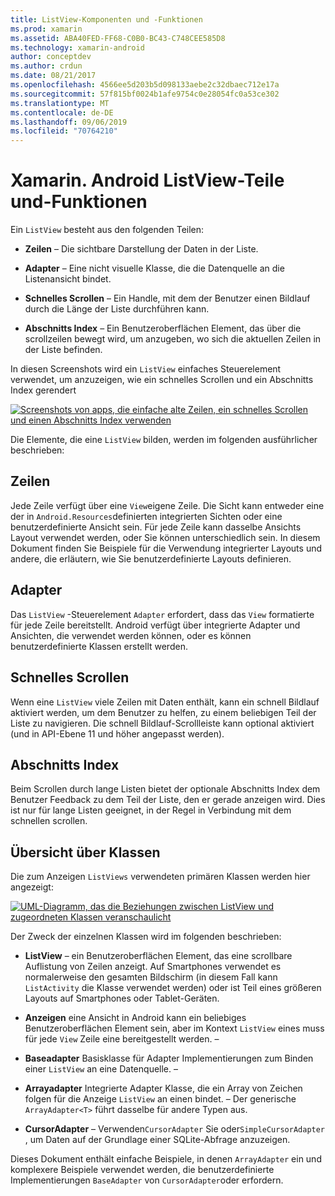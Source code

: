 ```yaml
---
title: ListView-Komponenten und -Funktionen
ms.prod: xamarin
ms.assetid: ABA40FED-FF68-C0B0-BC43-C748CEE585D8
ms.technology: xamarin-android
author: conceptdev
ms.author: crdun
ms.date: 08/21/2017
ms.openlocfilehash: 4566ee5d203b5d098133aebe2c32dbaec712e17a
ms.sourcegitcommit: 57f815bf0024b1afe9754c0e28054fc0a53ce302
ms.translationtype: MT
ms.contentlocale: de-DE
ms.lasthandoff: 09/06/2019
ms.locfileid: "70764210"
---
```

# <a name="xamarinandroid-listview-parts-and-functionality"></a>Xamarin. Android ListView-Teile und-Funktionen

Ein `ListView` besteht aus den folgenden Teilen:

- **Zeilen** &ndash; Die sichtbare Darstellung der Daten in der Liste.

- **Adapter** &ndash; Eine nicht visuelle Klasse, die die Datenquelle an die Listenansicht bindet.

- **Schnelles Scrollen** &ndash; Ein Handle, mit dem der Benutzer einen Bildlauf durch die Länge der Liste durchführen kann.

- **Abschnitts Index** &ndash; Ein Benutzeroberflächen Element, das über die scrollzeilen bewegt wird, um anzugeben, wo sich die aktuellen Zeilen in der Liste befinden.

In diesen Screenshots wird ein `ListView` einfaches Steuerelement verwendet, um anzuzeigen, wie ein schnelles Scrollen und ein Abschnitts Index gerendert

[![Screenshots von apps, die einfache alte Zeilen, ein schnelles Scrollen und einen Abschnitts Index verwenden](parts-and-functionality-images/listviewparts.png)](parts-and-functionality-images/listviewparts.png#lightbox)

Die Elemente, die eine `ListView` bilden, werden im folgenden ausführlicher beschrieben:

## <a name="rows"></a>Zeilen

Jede Zeile verfügt über eine `View`eigene Zeile. Die Sicht kann entweder eine der in `Android.Resources`definierten integrierten Sichten oder eine benutzerdefinierte Ansicht sein. Für jede Zeile kann dasselbe Ansichts Layout verwendet werden, oder Sie können unterschiedlich sein. In diesem Dokument finden Sie Beispiele für die Verwendung integrierter Layouts und andere, die erläutern, wie Sie benutzerdefinierte Layouts definieren.

## <a name="adapter"></a>Adapter

Das `ListView` -Steuerelement `Adapter` erfordert, dass das `View` formatierte für jede Zeile bereitstellt. Android verfügt über integrierte Adapter und Ansichten, die verwendet werden können, oder es können benutzerdefinierte Klassen erstellt werden.

## <a name="fast-scrolling"></a>Schnelles Scrollen

Wenn eine `ListView` viele Zeilen mit Daten enthält, kann ein schnell Bildlauf aktiviert werden, um dem Benutzer zu helfen, zu einem beliebigen Teil der Liste zu navigieren. Die schnell Bildlauf-Scrollleiste kann optional aktiviert (und in API-Ebene 11 und höher angepasst werden).

## <a name="section-index"></a>Abschnitts Index

Beim Scrollen durch lange Listen bietet der optionale Abschnitts Index dem Benutzer Feedback zu dem Teil der Liste, den er gerade anzeigen wird. Dies ist nur für lange Listen geeignet, in der Regel in Verbindung mit dem schnellen scrollen.

## <a name="classes-overview"></a>Übersicht über Klassen

Die zum Anzeigen `ListViews` verwendeten primären Klassen werden hier angezeigt:

[![UML-Diagramm, das die Beziehungen zwischen ListView und zugeordneten Klassen veranschaulicht](parts-and-functionality-images/image2.png)](parts-and-functionality-images/image2.png#lightbox)

Der Zweck der einzelnen Klassen wird im folgenden beschrieben:

- **ListView** &ndash; ein Benutzeroberflächen Element, das eine scrollbare Auflistung von Zeilen anzeigt. Auf Smartphones verwendet es normalerweise den gesamten Bildschirm (in diesem Fall kann `ListActivity` die Klasse verwendet werden) oder ist Teil eines größeren Layouts auf Smartphones oder Tablet-Geräten.

- **Anzeigen** eine Ansicht in Android kann ein beliebiges Benutzeroberflächen Element sein, aber im Kontext `ListView` eines muss für jede `View` Zeile eine bereitgestellt werden. &ndash;

- **Baseadapter** Basisklasse für Adapter Implementierungen zum Binden einer `ListView` an eine Datenquelle. &ndash;

- **Arrayadapter** Integrierte Adapter Klasse, die ein Array von Zeichen folgen für die Anzeige `ListView` an einen bindet. &ndash; Der generische `ArrayAdapter<T>` führt dasselbe für andere Typen aus.

- **CursorAdapter** &ndash; Verwenden`CursorAdapter` Sie oder`SimpleCursorAdapter` , um Daten auf der Grundlage einer SQLite-Abfrage anzuzeigen.

Dieses Dokument enthält einfache Beispiele, in denen `ArrayAdapter` ein und komplexere Beispiele verwendet werden, die benutzerdefinierte Implementierungen `BaseAdapter` von `CursorAdapter`oder erfordern.
